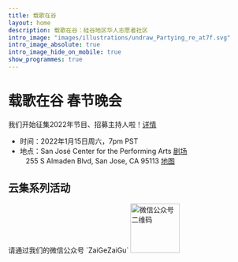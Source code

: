 ```yaml
---
title: 载歌在谷
layout: home
description: 载歌在谷：硅谷地区华人志愿者社区
intro_image: "images/illustrations/undraw_Partying_re_at7f.svg"
intro_image_absolute: true
intro_image_hide_on_mobile: true
show_programmes: true
---
```


# 载歌在谷 春节晚会
我们开始征集2022年节目、招募主持人啦！[<u>详情</u>](/gala/)<br>
* 时间：2022年1月15日周六，7pm PST<br>
* 地点：San José Center for the Performing Arts [<u>剧场</u>](https://sanjosetheaters.org/theaters/center-for-performing-arts/)<br>
&nbsp;&nbsp; 255 S Almaden Blvd, San Jose, CA 95113 [<u>地图</u>](https://goo.gl/maps/niXAKJ49jv6L1TtC6)<br>

<h2>云集系列活动</h2>
请通过我们的微信公众号 `ZaiGeZaiGu`

<img alt="微信公众号二维码" src="https://tva1.sinaimg.cn/large/008i3skNgy1gt7pmhz306j3046046jrh.jpg" height=100 />
